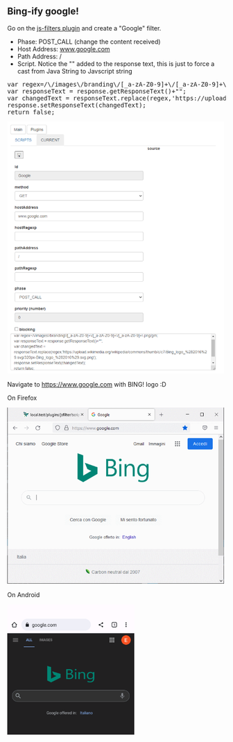
## Bing-ify google!<a id="bingifygoogle_01"></a>

Go on the [js-filters plugin](http://www.local.test/plugins/jsfilter/index.html) and
create a "Google" filter.

* Phase: POST_CALL (change the content received)
* Host Address: www.google.com
* Path Address: /
* Script. Notice the "" added to the response text, this is just to force a cast from Java String to Javscript string
<pre>
var regex=/\/images\/branding\/[_a-zA-Z0-9]+\/[_a-zA-Z0-9]+\/[_a-zA-Z0-9]+\.png/gm;
var responseText = response.getResponseText()+"";
var changedText = responseText.replace(regex,'https://upload.wikimedia.org/wikipedia/commons/thumb/c/c7/Bing_logo_%282016%29.svg/320px-Bing_logo_%282016%29.svg.png');
response.setResponseText(changedText);
return false;
</pre>

<img src="../images/google_bing_filter.gif" width="500"/>

Navigate to https://www.google.com with BING! logo :D

On Firefox

<img src="../images/google_bing.gif" width="500"/>

On Android

<img src="../images/google_bing_android.gif" height="300"/>
